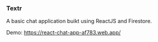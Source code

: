 ### Textr
A basic chat application buikt using ReactJS and Firestore. 

Demo:
https://react-chat-app-af783.web.app/
